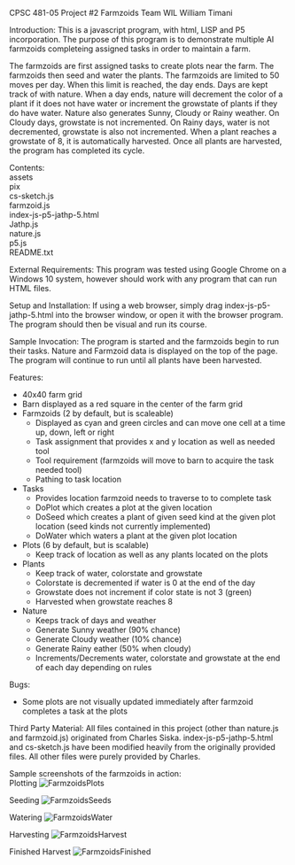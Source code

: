 CPSC 481-05
Project #2 Farmzoids
Team WIL
William Timani

Introduction:
This is a javascript program, with html, LISP and P5 incorporation. The purpose of this program is to demonstrate multiple AI farmzoids completeing assigned tasks in order to maintain a farm. 

The farmzoids are first assigned tasks to create plots near the farm. The farmzoids then seed and water the plants. 
The farmzoids are limited to 50 moves per day. When this limit is reached, the day ends. 
Days are kept track of with nature. When a day ends, nature will decrement the color of a plant if it does not have water or increment the growstate of plants if they do have water.
Nature also generates Sunny, Cloudy or Rainy weather. On Cloudy days, growstate is not incremented. On Rainy days, water is not decremented, growstate is also not incremented.
When a plant reaches a growstate of 8, it is automatically harvested. Once all plants are harvested, the program has completed its cycle.

Contents:  
assets  
pix  
cs-sketch.js  
farmzoid.js  
index-js-p5-jathp-5.html  
Jathp.js  
nature.js  
p5.js  
README.txt  

External Requirements:
This program was tested using Google Chrome on a Windows 10 system, however should work with any program that can run HTML files. 

Setup and Installation:
If using a web browser, simply drag index-js-p5-jathp-5.html into the browser window, or open it with the browser program. The program should then be visual and run its course.

Sample Invocation:
The program is started and the farmzoids begin to run their tasks. Nature and Farmzoid data is displayed on the top of the page. The program will continue to run until all plants have been harvested.

Features:
- 40x40 farm grid
- Barn displayed as a red square in the center of the farm grid
- Farmzoids (2 by default, but is scaleable)
	- Displayed as cyan and green circles and can move one cell at a time up, down, left or right
	- Task assignment that provides x and y location as well as needed tool
	- Tool requirement (farmzoids will move to barn to acquire the task needed tool)
	- Pathing to task location
- Tasks
	- Provides location farmzoid needs to traverse to to complete task
	- DoPlot which creates a plot at the given location
	- DoSeed which creates a plant of given seed kind at the given plot location (seed kinds not currently implemented)
	- DoWater which waters a plant at the given plot location 
- Plots (6 by default, but is scalable)
	- Keep track of location as well as any plants located on the plots
- Plants
	-  Keep track of water, colorstate and growstate
	- Colorstate is decremented if water is 0 at the end of the day
	- Growstate does not increment if color state is not 3 (green)
	- Harvested when growstate reaches 8
- Nature
	- Keeps track of days and weather
	- Generate Sunny weather (90% chance)
	- Generate Cloudy weather (10% chance)
	- Generate Rainy eather (50% when cloudy)
	- Increments/Decrements water, colorstate and growstate at the end of each day depending on rules

Bugs:
- Some plots are not visually updated immediately after farmzoid completes a task at the plots 

Third Party Material:
All files contained in this project (other than nature.js and farmzoid.js) originated from Charles Siska. index-js-p5-jathp-5.html and cs-sketch.js have been modified heavily from the originally provided files. All other files were purely provided by Charles.   

Sample screenshots of the farmzoids in action:  
Plotting
![FarmzoidsPlots](https://github.com/WillTimani/Farmzoids/blob/main/Images/FarmzoidsPlots.png)

Seeding
![FarmzoidsSeeds](https://github.com/WillTimani/Farmzoids/blob/main/Images/FarmzoidsSeeds.png)

Watering
![FarmzoidsWater](https://github.com/WillTimani/Farmzoids/blob/main/Images/FarmzoidsWater.png)

Harvesting
![FarmzoidsHarvest](https://github.com/WillTimani/Farmzoids/blob/main/Images/FarmzoidsHarvest.png)

Finished Harvest
![FarmzoidsFinished](https://github.com/WillTimani/Farmzoids/blob/main/Images/FarmzoidsFinished.png)

